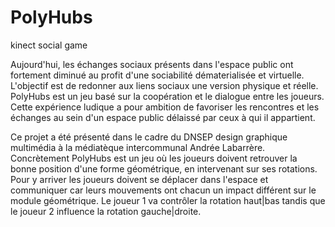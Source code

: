 PolyHubs
========

kinect social game

Aujourd'hui, les échanges sociaux présents dans l'espace public ont fortement diminué au profit d'une sociabilité dématerialisée et virtuelle. L'objectif est de redonner aux liens sociaux une version physique et réelle. PolyHubs est un jeu basé sur la coopération et le dialogue entre les joueurs. Cette expérience ludique a pour ambition de favoriser les rencontres et les échanges au sein d'un espace public délaissé par ceux à qui il appartient.

Ce projet a été présenté dans le cadre du DNSEP design graphique multimédia à la médiatèque intercommunal Andrée Labarrère. 
Concrètement PolyHubs est un jeu où les joueurs doivent retrouver la bonne position d'une forme géométrique, en intervenant sur ses rotations. Pour y arriver les joueurs doivent se déplacer dans l'espace et communiquer car leurs mouvements ont chacun un impact différent sur le module géométrique. Le joueur 1 va contrôler la rotation haut|bas tandis que le joueur 2 influence la rotation gauche|droite.
